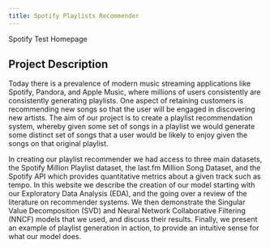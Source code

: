 ```yaml
---
title: Spotify Playlists Recommender
---
```


Spotify Test Homepage

## Project Description
Today there is a prevalence of modern music streaming applications like Spotify, Pandora, and Apple Music, where millions of users consistently are consistently generating playlists. One aspect of retaining customers is recommending new songs so that the user will be engaged in discovering new artists. The aim of our project is to create a playlist recommendation system, whereby given some set of songs in a playlist we would generate some distinct set of songs that a user would be likely to enjoy given the songs on that original playlist.

In creating our playlist recommender we had access to three main datasets, the Spotify Million Playlist dataset, the last.fm Million Song Dataset, and the Spotify API which provides quantitative metrics about a given track such as tempo. In this website we describe the creation of our model starting with our Exploratory Data Analysis (EDA), and the going over a review of the literature on recommender systems. We then demonstrate the Singular Value Decomposition (SVD) and Neural Network Collaborative Filtering (NNCF) models that we used, and discuss their results. Finally, we present an example of playlist generation in action, to provide an intuitive sense for what our model does.
